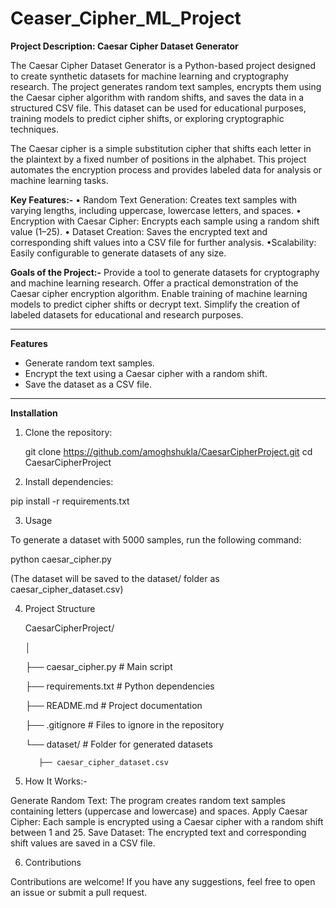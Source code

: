 # Ceaser_Cipher_ML_Project

**Project Description: Caesar Cipher Dataset Generator**

The Caesar Cipher Dataset Generator is a Python-based project designed to create synthetic datasets for machine learning and cryptography research. The project generates random text samples, encrypts them using the Caesar cipher algorithm with random shifts, and saves the data in a structured CSV file. This dataset can be used for educational purposes, training models to predict cipher shifts, or exploring cryptographic techniques.

The Caesar cipher is a simple substitution cipher that shifts each letter in the plaintext by a fixed number of positions in the alphabet. This project automates the encryption process and provides labeled data for analysis or machine learning tasks.

**Key Features:-**
• Random Text Generation: Creates text samples with varying lengths, including uppercase, lowercase letters, and spaces.
• Encryption with Caesar Cipher: Encrypts each sample using a random shift value (1–25).
• Dataset Creation: Saves the encrypted text and corresponding shift values into a CSV file for further analysis.
•Scalability: Easily configurable to generate datasets of any size.

**Goals of the Project:-**
Provide a tool to generate datasets for cryptography and machine learning research.
Offer a practical demonstration of the Caesar cipher encryption algorithm.
Enable training of machine learning models to predict cipher shifts or decrypt text.
Simplify the creation of labeled datasets for educational and research purposes.

---

**Features**

- Generate random text samples.
- Encrypt the text using a Caesar cipher with a random shift.
- Save the dataset as a CSV file.

---

**Installation**

1. Clone the repository:
   
   git clone https://github.com/amoghshukla/CaesarCipherProject.git
   cd CaesarCipherProject

2. Install dependencies:
   
  pip install -r requirements.txt

3. Usage

  To generate a dataset with 5000 samples, run the following command:
  
  python caesar_cipher.py

  (The dataset will be saved to the dataset/ folder as caesar_cipher_dataset.csv)

4. Project Structure

   CaesarCipherProject/
   
      │
   
      ├── caesar_cipher.py        # Main script
   
      ├── requirements.txt        # Python dependencies
   
      ├── README.md               # Project documentation
   
      ├── .gitignore              # Files to ignore in the repository
   
      └── dataset/                # Folder for generated datasets
   
          ├── caesar_cipher_dataset.csv
   

6. How It Works:-
   
  Generate Random Text: The program creates random text samples containing letters (uppercase and lowercase) and spaces.
  Apply Caesar Cipher: Each sample is encrypted using a Caesar cipher with a random shift between 1 and 25.
  Save Dataset: The encrypted text and corresponding shift values are saved in a CSV file.

6. Contributions

  Contributions are welcome! If you have any suggestions, feel free to open an issue or submit a pull request.
